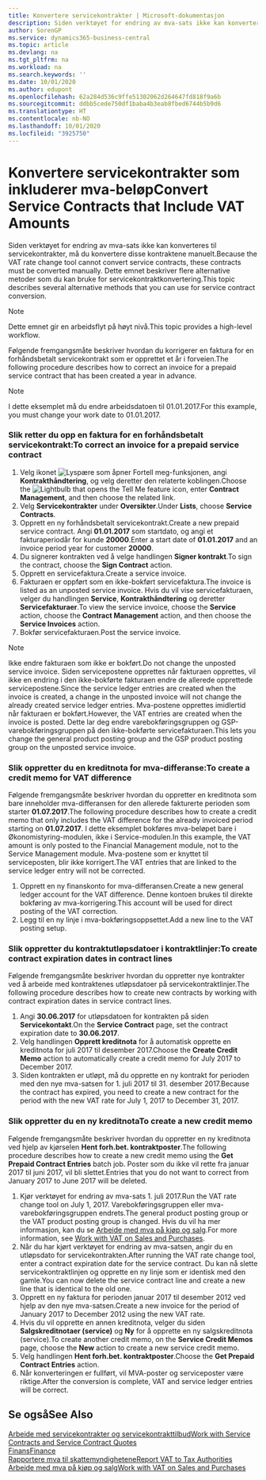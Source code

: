 ```yaml
---
title: Konvertere servicekontrakter | Microsoft-dokumentasjon
description: Siden verktøyet for endring av mva-sats ikke kan konverteres til servicekontrakter, må du konvertere disse kontraktene manuelt. Dette emnet beskriver flere alternative metoder som du kan bruke for servicekontraktkonvertering.
author: SorenGP
ms.service: dynamics365-business-central
ms.topic: article
ms.devlang: na
ms.tgt_pltfrm: na
ms.workload: na
ms.search.keywords: ''
ms.date: 10/01/2020
ms.author: edupont
ms.openlocfilehash: 62a284d536c9ffe51302062d264647fd818f9a6b
ms.sourcegitcommit: ddbb5cede750df1baba4b3eab8fbed6744b5b9d6
ms.translationtype: HT
ms.contentlocale: nb-NO
ms.lasthandoff: 10/01/2020
ms.locfileid: "3925750"
---
```

# <a name="convert-service-contracts-that-include-vat-amounts"></a><span data-ttu-id="04432-104">Konvertere servicekontrakter som inkluderer mva-beløp</span><span class="sxs-lookup"><span data-stu-id="04432-104">Convert Service Contracts that Include VAT Amounts</span></span>
<span data-ttu-id="04432-105">Siden verktøyet for endring av mva-sats ikke kan konverteres til servicekontrakter, må du konvertere disse kontraktene manuelt.</span><span class="sxs-lookup"><span data-stu-id="04432-105">Because the VAT rate change tool cannot convert service contracts, these contracts must be converted manually.</span></span> <span data-ttu-id="04432-106">Dette emnet beskriver flere alternative metoder som du kan bruke for servicekontraktkonvertering.</span><span class="sxs-lookup"><span data-stu-id="04432-106">This topic describes several alternative methods that you can use for service contract conversion.</span></span>  

> [!NOTE]  
>  <span data-ttu-id="04432-107">Dette emnet gir en arbeidsflyt på høyt nivå.</span><span class="sxs-lookup"><span data-stu-id="04432-107">This topic provides a high-level workflow.</span></span>  

 <span data-ttu-id="04432-108">Følgende fremgangsmåte beskriver hvordan du korrigerer en faktura for en forhåndsbetalt servicekontrakt som er opprettet et år i forveien.</span><span class="sxs-lookup"><span data-stu-id="04432-108">The following procedure describes how to correct an invoice for a prepaid service contract that has been created a year in advance.</span></span>  

> [!NOTE]  
>  <span data-ttu-id="04432-109">I dette eksemplet må du endre arbeidsdatoen til 01.01.2017.</span><span class="sxs-lookup"><span data-stu-id="04432-109">For this example, you must change your work date to 01.01.2017.</span></span>  

### <a name="to-correct-an-invoice-for-a-prepaid-service-contract"></a><span data-ttu-id="04432-110">Slik retter du opp en faktura for en forhåndsbetalt servicekontrakt:</span><span class="sxs-lookup"><span data-stu-id="04432-110">To correct an invoice for a prepaid service contract</span></span>  
1. <span data-ttu-id="04432-111">Velg ikonet ![Lyspære som åpner Fortell meg-funksjonen](media/ui-search/search_small.png "Fortell hva du vil gjøre"), angi **Kontrakthåndtering**, og velg deretter den relaterte koblingen.</span><span class="sxs-lookup"><span data-stu-id="04432-111">Choose the ![Lightbulb that opens the Tell Me feature](media/ui-search/search_small.png "Tell me what you want to do") icon, enter **Contract Management**, and then choose the related link.</span></span>  
2. <span data-ttu-id="04432-112">Velg **Servicekontrakter** under **Oversikter**.</span><span class="sxs-lookup"><span data-stu-id="04432-112">Under **Lists**, choose **Service Contracts**.</span></span>  
3. <span data-ttu-id="04432-113">Opprett en ny forhåndsbetalt servicekontrakt.</span><span class="sxs-lookup"><span data-stu-id="04432-113">Create a new prepaid service contract.</span></span> <span data-ttu-id="04432-114">Angi **01.01.2017** som startdato, og angi et fakturaperiodår for kunde **20000**.</span><span class="sxs-lookup"><span data-stu-id="04432-114">Enter a start date of **01.01.2017** and an invoice period year for customer **20000**.</span></span>  
4. <span data-ttu-id="04432-115">Du signerer kontrakten ved å velge handlingen **Signer kontrakt**.</span><span class="sxs-lookup"><span data-stu-id="04432-115">To sign the contract, choose the **Sign Contract** action.</span></span>  
5. <span data-ttu-id="04432-116">Opprett en servicefaktura.</span><span class="sxs-lookup"><span data-stu-id="04432-116">Create a service invoice.</span></span>
6. <span data-ttu-id="04432-117">Fakturaen er oppført som en ikke-bokført servicefaktura.</span><span class="sxs-lookup"><span data-stu-id="04432-117">The invoice is listed as an unposted service invoice.</span></span> <span data-ttu-id="04432-118">Hvis du vil vise servicefakturaen, velger du handlingen **Service**, **Kontrakthåndtering** og deretter **Servicefakturaer**.</span><span class="sxs-lookup"><span data-stu-id="04432-118">To view the service invoice, choose the **Service** action, choose the **Contract Management** action, and then choose the **Service Invoices** action.</span></span>  
7. <span data-ttu-id="04432-119">Bokfør servicefakturaen.</span><span class="sxs-lookup"><span data-stu-id="04432-119">Post the service invoice.</span></span>  

> [!NOTE]  
>  <span data-ttu-id="04432-120">Ikke endre fakturaen som ikke er bokført.</span><span class="sxs-lookup"><span data-stu-id="04432-120">Do not change the unposted service invoice.</span></span> <span data-ttu-id="04432-121">Siden servicepostene opprettes når fakturaen opprettes, vil ikke en endring i den ikke-bokførte fakturaen endre de allerede opprettede servicepostene.</span><span class="sxs-lookup"><span data-stu-id="04432-121">Since the service ledger entries are created when the invoice is created, a change in the unposted invoice will not change the already created service ledger entries.</span></span> <span data-ttu-id="04432-122">Mva-postene opprettes imidlertid når fakturaen er bokført.</span><span class="sxs-lookup"><span data-stu-id="04432-122">However, the VAT entries are created when the invoice is posted.</span></span> <span data-ttu-id="04432-123">Dette lar deg endre varebokføringsgruppen og GSP-varebokføringsgruppen på den ikke-bokførte servicefakturaen.</span><span class="sxs-lookup"><span data-stu-id="04432-123">This lets you change the general product posting group and the GSP product posting group on the unposted service invoice.</span></span>  

### <a name="to-create-a-credit-memo-for-vat-difference"></a><span data-ttu-id="04432-124">Slik oppretter du en kreditnota for mva-differanse:</span><span class="sxs-lookup"><span data-stu-id="04432-124">To create a credit memo for VAT difference</span></span>  
<span data-ttu-id="04432-125">Følgende fremgangsmåte beskriver hvordan du oppretter en kreditnota som bare inneholder mva-differansen for den allerede fakturerte perioden som starter **01.07.2017**.</span><span class="sxs-lookup"><span data-stu-id="04432-125">The following procedure describes how to create a credit memo that only includes the VAT difference for the already invoiced period starting on **01.07.2017**.</span></span> <span data-ttu-id="04432-126">I dette eksemplet bokføres mva-beløpet bare i Økonomistyring-modulen, ikke i Service-modulen.</span><span class="sxs-lookup"><span data-stu-id="04432-126">In this example, the VAT amount is only posted to the Financial Management module, not to the Service Management module.</span></span> <span data-ttu-id="04432-127">Mva-postene som er knyttet til serviceposten, blir ikke korrigert.</span><span class="sxs-lookup"><span data-stu-id="04432-127">The VAT entries that are linked to the service ledger entry will not be corrected.</span></span>  

1. <span data-ttu-id="04432-128">Opprett en ny finanskonto for mva-differansen.</span><span class="sxs-lookup"><span data-stu-id="04432-128">Create a new general ledger account for the VAT difference.</span></span> <span data-ttu-id="04432-129">Denne kontoen brukes til direkte bokføring av mva-korrigering.</span><span class="sxs-lookup"><span data-stu-id="04432-129">This account will be used for direct posting of the VAT correction.</span></span>  
2. <span data-ttu-id="04432-130">Legg til en ny linje i mva-bokføringsoppsettet.</span><span class="sxs-lookup"><span data-stu-id="04432-130">Add a new line to the VAT posting setup.</span></span>  

### <a name="to-create-contract-expiration-dates-in-contract-lines"></a><span data-ttu-id="04432-131">Slik oppretter du kontraktutløpsdatoer i kontraktlinjer:</span><span class="sxs-lookup"><span data-stu-id="04432-131">To create contract expiration dates in contract lines</span></span>  
<span data-ttu-id="04432-132">Følgende fremgangsmåte beskriver hvordan du oppretter nye kontrakter ved å arbeide med kontraktenes utløpsdatoer på servicekontraktlinjer.</span><span class="sxs-lookup"><span data-stu-id="04432-132">The following procedure describes how to create new contracts by working with contract expiration dates in service contract lines.</span></span>  

1. <span data-ttu-id="04432-133">Angi **30.06.2017** for utløpsdatoen for kontrakten på siden **Servicekontakt**.</span><span class="sxs-lookup"><span data-stu-id="04432-133">On the **Service Contract** page, set the contract expiration date to **30.06.2017**.</span></span>  
2. <span data-ttu-id="04432-134">Velg handlingen **Opprett kreditnota** for å automatisk opprette en kreditnota for juli 2017 til desember 2017.</span><span class="sxs-lookup"><span data-stu-id="04432-134">Choose the **Create Credit Memo** action to automatically create a credit memo for July 2017 to December 2017.</span></span>  
3. <span data-ttu-id="04432-135">Siden kontrakten er utløpt, må du opprette en ny kontrakt for perioden med den nye mva-satsen for 1. juli 2017 til 31. desember 2017.</span><span class="sxs-lookup"><span data-stu-id="04432-135">Because the contract has expired, you need to create a new contract for the period with the new VAT rate for July 1, 2017 to December 31, 2017.</span></span>  

### <a name="to-create-a-new-credit-memo"></a><span data-ttu-id="04432-136">Slik oppretter du en ny kreditnota</span><span class="sxs-lookup"><span data-stu-id="04432-136">To create a new credit memo</span></span>  
<span data-ttu-id="04432-137">Følgende fremgangsmåte beskriver hvordan du oppretter en ny kreditnota ved hjelp av kjørselen **Hent forh.bet. kontraktposter**.</span><span class="sxs-lookup"><span data-stu-id="04432-137">The following procedure describes how to create a new credit memo using the **Get Prepaid Contract Entries** batch job.</span></span> <span data-ttu-id="04432-138">Poster som du ikke vil rette fra januar 2017 til juni 2017, vil bli slettet.</span><span class="sxs-lookup"><span data-stu-id="04432-138">Entries that you do not want to correct from January 2017 to June 2017 will be deleted.</span></span>  

1. <span data-ttu-id="04432-139">Kjør verktøyet for endring av mva-sats 1. juli 2017.</span><span class="sxs-lookup"><span data-stu-id="04432-139">Run the VAT rate change tool on July 1, 2017.</span></span> <span data-ttu-id="04432-140">Varebokføringsgruppen eller mva-varebokføringsgruppen endrets.</span><span class="sxs-lookup"><span data-stu-id="04432-140">The general product posting group or the VAT product posting group is changed.</span></span> <span data-ttu-id="04432-141">Hvis du vil ha mer informasjon, kan du se [Arbeide med mva på kjøp og salg](finance-work-with-vat.md).</span><span class="sxs-lookup"><span data-stu-id="04432-141">For more information, see [Work with VAT on Sales and Purchases](finance-work-with-vat.md).</span></span>  
2. <span data-ttu-id="04432-142">Når du har kjørt verktøyet for endring av mva-satsen, angir du en utløpsdato for servicekontrakten.</span><span class="sxs-lookup"><span data-stu-id="04432-142">After running the VAT rate change tool, enter a contract expiration date for the service contract.</span></span> <span data-ttu-id="04432-143">Du kan nå slette servicekontraktlinjen og opprette en ny linje som er identisk med den gamle.</span><span class="sxs-lookup"><span data-stu-id="04432-143">You can now delete the service contract line and create a new line that is identical to the old one.</span></span>  
3. <span data-ttu-id="04432-144">Opprett en ny faktura for perioden januar 2017 til desember 2012 ved hjelp av den nye mva-satsen.</span><span class="sxs-lookup"><span data-stu-id="04432-144">Create a new invoice for the period of January 2017 to December 2012 using the new VAT rate.</span></span>  
4. <span data-ttu-id="04432-145">Hvis du vil opprette en annen kreditnota, velger du siden **Salgskreditnotaer (service)** og **Ny** for å opprette en ny salgskreditnota (service).</span><span class="sxs-lookup"><span data-stu-id="04432-145">To create another credit memo, on the **Service Credit Memos** page, choose the **New** action to create a new service credit memo.</span></span>  
5. <span data-ttu-id="04432-146">Velg handlingen **Hent forh.bet. kontraktposter**.</span><span class="sxs-lookup"><span data-stu-id="04432-146">Choose the **Get Prepaid Contract Entries** action.</span></span>  
6. <span data-ttu-id="04432-147">Når konverteringen er fullført, vil MVA-poster og serviceposter være riktige.</span><span class="sxs-lookup"><span data-stu-id="04432-147">After the conversion is complete, VAT and service ledger entries will be correct.</span></span>  

## <a name="see-also"></a><span data-ttu-id="04432-148">Se også</span><span class="sxs-lookup"><span data-stu-id="04432-148">See Also</span></span>  
[<span data-ttu-id="04432-149">Arbeide med servicekontrakter og servicekontrakttilbud</span><span class="sxs-lookup"><span data-stu-id="04432-149">Work with Service Contracts and Service Contract Quotes</span></span>](service-how-to-create-service-contracts-and-service-contract-quotes.md)  
[<span data-ttu-id="04432-150">Finans</span><span class="sxs-lookup"><span data-stu-id="04432-150">Finance</span></span>](finance.md)  
[<span data-ttu-id="04432-151">Rapportere mva til skattemyndighetene</span><span class="sxs-lookup"><span data-stu-id="04432-151">Report VAT to Tax Authorities</span></span>](finance-how-report-vat.md)  
[<span data-ttu-id="04432-152">Arbeide med mva på kjøp og salg</span><span class="sxs-lookup"><span data-stu-id="04432-152">Work with VAT on Sales and Purchases</span></span>](finance-work-with-vat.md)  
